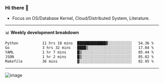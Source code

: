 ### Hi there 👋
<!-- * Daily Meditation via Leetcode/Competitive-Programming. -->
* Focus on OS/Database Kernel, Cloud/Distributed System, Literature.

-------

📊 **Weekly development breakdown**
<!--START_SECTION:waka-->

```txt
Python           11 hrs 18 mins  █████████████▓░░░░░░░░░░░   54.36 %
Go               3 hrs 32 mins   ████▒░░░░░░░░░░░░░░░░░░░░   17.04 %
YAML             1 hr 7 mins     █▒░░░░░░░░░░░░░░░░░░░░░░░   05.44 %
JSON             1 hr 2 mins     █▒░░░░░░░░░░░░░░░░░░░░░░░   05.02 %
Makefile         36 mins         ▓░░░░░░░░░░░░░░░░░░░░░░░░   02.95 %
```

<!--END_SECTION:waka-->

-------

<!-- [![Leetcode Stats](https://leetcard.jacoblin.cool/hzhang413?font=Fira+Mono)](https://leetcode.com/fxrc) -->
![image](./cyberpunk-ghost-in-the-shell.gif)
<!--![image](./gis-archive.png)-->
